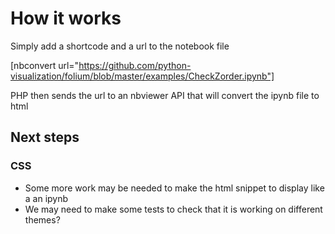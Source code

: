 # How it works

Simply add a shortcode and a url to the notebook file

[nbconvert url="https://github.com/python-visualization/folium/blob/master/examples/CheckZorder.ipynb"]

PHP then sends the url to an nbviewer API that will convert the ipynb file to html

## Next steps

### CSS
- Some more work may be needed to make the html snippet to display like a an ipynb
- We may need to make some tests to check that it is working on different themes?

